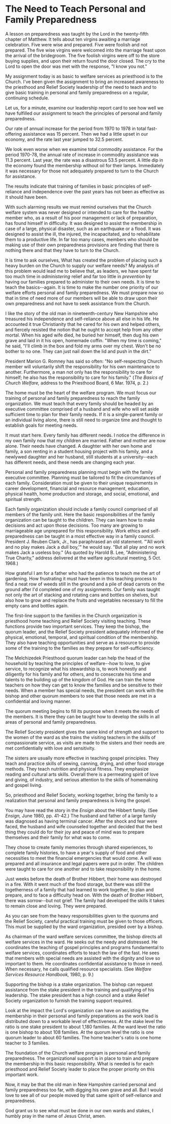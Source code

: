 # The Need to Teach Personal and Family Preparedness

A lesson on preparedness was taught by the Lord in the twenty-fifth chapter of
Matthew. It tells about ten virgins awaiting a marriage celebration. Five were
wise and prepared. Five were foolish and not prepared. The five wise virgins
were welcomed into the marriage feast upon the arrival of the bridegroom. The
five foolish virgins were off to the store buying supplies, and upon their
return found the door closed. The cry to the Lord to open the door was met
with the response, "I know you not."

My assignment today is as basic to welfare services as priesthood is to the
Church. I've been given the assignment to bring an increased awareness to the
priesthood and Relief Society leadership of the need to teach and to give
basic training in personal and family preparedness on a regular, continuing
schedule.

Let us, for a minute, examine our leadership report card to see how well we
have fulfilled our assignment to teach the principles of personal and family
preparedness.

Our rate of annual increase for the period from 1970 to 1978 in total fast-
offering assistance was 15 percent. Then we had a little upset in our economy,
and the rate last year jumped to 32.5 percent.

We look even worse when we examine total commodity assistance. For the period
1970-78, the annual rate of increase in commodity assistance was 11.3 percent.
Last year, the rate was a disastrous 53.5 percent. A little dip in the economy
found the membership without oil for their lamps. Immediately it was necessary
for those not adequately prepared to turn to the Church for assistance.

The results indicate that training of families in basic principles of self-
reliance and independence over the past years has not been as effective as it
should have been.

With such alarming results we must remind ourselves that the Church welfare
system was never designed or intended to care for the healthy member who, as a
result of his poor management or lack of preparation, has found himself in
difficulty. It was designed to assist the membership in case of a large,
physical disaster, such as an earthquake or a flood. It was designed to assist
the ill, the injured, the incapacitated, and to rehabilitate them to a
productive life. In far too many cases, members who should be making use of
their own preparedness provisions are finding that there is nothing there and
that they have to turn to the Church.

It is time to ask ourselves, What has created the problem of placing such a
heavy burden on the Church to supply our welfare needs? My analysis of this
problem would lead me to believe that, as leaders, we have spent far too much
time in _administering_ relief and far too little in _prevention_ by having
our families prepared to administer to their own needs. It is time to teach
the basics--again. It is time to make the number one priority of our welfare
efforts personal and family preparedness. We must prepare now so that in time
of need more of our members will be able to draw upon their own preparedness
and not have to seek assistance from the Church.

I like the story of the old man in nineteenth-century New Hampshire who
treasured his independence and self-reliance above all else in his life. He
accounted it true Christianity that he cared for his own and helped others,
and fiercely resisted the notion that he ought to accept help from any other
mortal. When his aged wife died, he buried her himself, then dug his own grave
and laid in it his open, homemade coffin. "When my time is coming," he said,
"I'll climb in the box and fold my arms over my chest. Won't be no bother to
no one. They can just nail down the lid and push in the dirt."

President Marion G. Romney has said so often: "No self-respecting Church
member will voluntarily shift the responsibility for his own maintenance to
another. Furthermore, a man not only has the responsibility to care for
himself; he also has the responsibility to care for his family." (_The Basics
of Church Welfare,_ address to the Priesthood Board, 6 Mar. 1974, p. 2.)

The home must be the heart of the welfare program. We must focus our training
of personal and family preparedness to reach the family organization. We must
teach that every family should be headed by an executive committee comprised
of a husband and wife who will set aside sufficient time to plan for their
family needs. If it is a single-parent family or an individual living alone,
there is still need to organize time and thought to establish goals for
meeting needs.

It must start here. Every family has different needs. I notice the difference
in my own family now that my children are married. Father and mother are now
alone. Their needs have changed. A daughter with her own home and family, a
son renting in a student housing project with his family, and a newlywed
daughter and her husband, still students at a university--each has different
needs, and these needs are changing each year.

Personal and family preparedness planning must begin with the family executive
committee. Planning must be tailored to fit the circumstances of each family.
Consideration must be given to their unique requirements in career
development, financial and resource management, education, physical health,
home production and storage, and social, emotional, and spiritual strength.

Each family organization should include a family council comprised of all
members of the family unit. Here the basic responsibilities of the family
organization can be taught to the children. They can learn how to make
decisions and act upon those decisions. Too many are growing to marriageable
age unprepared for this responsibility. Work ethics and self-preparedness can
be taught in a most effective way in a family council. President J. Reuben
Clark, Jr., has paraphrased an old statement. "'All work and no play makes
Jack a dull boy,'" he would say. "But all play and no work makes Jack a
useless boy." (As quoted by Harold B. Lee, "Administering True Charity,"
address delivered at the welfare agricultural meeting, 5 Oct. 1968.)

How grateful I am for a father who had the patience to teach me the art of
gardening. How frustrating it must have been in this teaching process to find
a neat row of weeds still in the ground and a pile of dead carrots on the
ground after I'd completed one of my assignments. Our family was taught not
only the art of stacking and rotating cans and bottles on shelves, but also
how to grow and replace the fruits and vegetables necessary to fill the empty
cans and bottles again.

The first-line support to the families in the Church organization is
priesthood home teaching and Relief Society visiting teaching. These functions
provide two important services. They keep the bishop, the quorum leader, and
the Relief Society president adequately informed of the physical, emotional,
temporal, and spiritual condition of the membership. They also have teaching
opportunities and serve as a resource to provide some of the training to the
families as they prepare for self-sufficiency.

The Melchizedek Priesthood quorum leader can help the head of the household by
teaching the principles of welfare--how to love, to give service, to recognize
what his stewardship is, to work honestly and diligently for his family and
for others, and to consecrate his time and talents to the building up of the
kingdom of God. He can train the home teachers on how they can get to know the
families and be sensitive to their needs. When a member has special needs, the
president can work with the bishop and other quorum members to see that those
needs are met in a confidential and loving manner.

The quorum meeting begins to fill its purpose when it meets the needs of the
members. It is there they can be taught how to develop the skills in all areas
of personal and family preparedness.

The Relief Society president gives the same kind of strength and support to
the women of the ward as she trains the visiting teachers in the skills of
compassionate service, as visits are made to the sisters and their needs are
met confidentially with love and sensitivity.

The sisters are usually more effective in teaching gospel principles. They
teach and practice skills of sewing, canning, drying, and other food storage
methods. They teach nutrition and physical fitness. They emphasize reading and
cultural arts skills. Overall there is a permeating spirit of love and giving,
of industry, and serious attention to the skills of homemaking and gospel
living.

So, priesthood and Relief Society, working together, bring the family to a
realization that personal and family preparedness is living the gospel.

You may have read the story in the _Ensign_ about the Hibbert family. (See
_Ensign,_ June 1980, pp. 41-42.) The husband and father of a large family was
diagnosed as having terminal cancer. After the shock and fear were faced, the
husband and wife counseled together and decided that the best thing they could
do for their joy and peace of mind was to prepare themselves and their family
for what was to come.

They chose to create family memories through shared experiences, to complete
family histories, to have a year's supply of food and other necessities to
meet the financial emergencies that would come. A will was prepared and all
insurance and legal papers were put in order. The children were taught to care
for one another and to take responsibility in the home.

Just weeks before the death of Brother Hibbert, their home was destroyed in a
fire. With it went much of the food storage, but there was still the
togetherness of a family that had learned to work together, to plan and
prepare, and to face a difficulty head on. With the death of Brother Hibbert,
there was sorrow--but not grief. The family had developed the skills it takes
to remain close and loving. They were prepared.

As you can see from the heavy responsibilities given to the quorums and the
Relief Society, careful practical training must be given to those officers.
This must be supplied by the ward organization, presided over by a bishop.

As chairman of the ward welfare services committee, the bishop directs all
welfare services in the ward. He seeks out the needy and distressed. He
coordinates the teaching of gospel principles and programs fundamental to
welfare services, coordinates efforts to teach the law of the fast. He sees
that members with special needs are assisted with the dignity and love so
important to them. He coordinates confidential assistance to those in need.
When necessary, he calls qualified resource specialists. (See _Welfare
Services Resource Handbook,_ 1980, p. 9.)

Supporting the bishop is a stake organization. The bishop can request
assistance from the stake president in the training and qualifying of his
leadership. The stake president has a high council and a stake Relief Society
organization to furnish the training support required.

Look at the impact the Lord's organization can have on assisting the
membership in their personal and family preparations as the work load is
distributed down to a workable level of effectiveness. At the stake level the
ratio is one stake president to about 1,180 families. At the ward level the
ratio is one bishop to about 108 families. At the quorum level the ratio is
one quorum leader to about 60 families. The home teacher's ratio is one home
teacher to 3 families.

The foundation of the Church welfare program is personal and family
preparedness. The organizational support is in place to train and prepare the
membership in this basic responsibility. What is needed is for each priesthood
and Relief Society leader to place the proper priority on this important work.

Now, it may be that the old man in New Hampshire carried personal and family
preparedness too far, with digging his own grave and all. But I would love to
see all of our people moved by that same spirit of self-reliance and
preparedness.

God grant us to see what must be done in our own wards and stakes, I humbly
pray in the name of Jesus Christ, amen.

